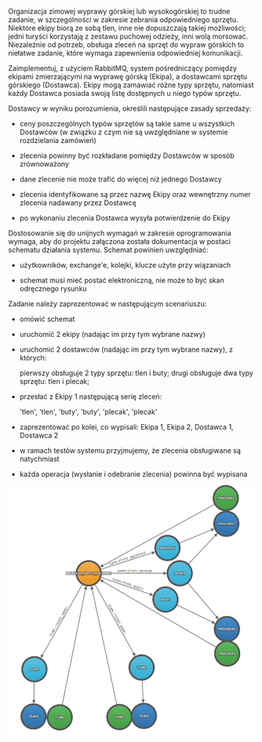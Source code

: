 Organizacja zimowej wyprawy górskiej lub wysokogórskiej to trudne zadanie, w szczególności w zakresie zebrania odpowiedniego sprzętu. Niektóre ekipy biorą ze sobą tlen, inne nie dopuszczają takiej możliwości; jedni turyści korzystają z zestawu puchowej odzieży, inni wolą morsować. Niezależnie od potrzeb, obsługa zleceń na sprzęt do wypraw górskich to niełatwe zadanie, które wymaga zapewnienia odpowiedniej komunikacji.

Zaimplementuj, z użyciem RabbitMQ, system pośredniczący pomiędzy ekipami zmierzającymi na wyprawę górską (Ekipa), a dostawcami sprzętu górskiego (Dostawca). Ekipy mogą zamawiać różne typy sprzętu, natomiast każdy Dostawca posiada swoją listę dostępnych u niego typów sprzętu.



Dostawcy w wyniku porozumienia, określili następujące zasady sprzedaży:

- ceny poszczególnych typów sprzętów są takie same u wszystkich Dostawców (w związku z czym nie są uwzględniane w systemie rozdzielania zamówień)

- zlecenia powinny być rozkładane pomiędzy Dostawców w sposób zrównoważony

- dane zlecenie nie może trafić do więcej niż jednego Dostawcy

- zlecenia identyfikowane są przez nazwę Ekipy oraz wewnętrzny numer zlecenia nadawany przez Dostawcę

- po wykonaniu zlecenia Dostawca wysyła potwierdzenie do Ekipy





Dostosowanie się do unijnych wymagań w zakresie oprogramowania wymaga, aby do projektu załączona została dokumentacja w postaci schematu działania systemu. Schemat powinien uwzględniać:

- użytkowników, exchange'e, kolejki, klucze użyte przy wiązaniach

- schemat musi mieć postać elektroniczną, nie może to być skan odręcznego rysunku



Zadanie należy zaprezentować w następującym scenariuszu:

- omówić schemat

- uruchomić 2 ekipy (nadając im przy tym wybrane nazwy)

- uruchomić 2 dostawców (nadając im przy tym wybrane nazwy), z których:

	pierwszy obsługuje 2 typy sprzętu: tlen i buty; drugi obsługuje dwa typy sprzętu: tlen i plecak;


- przesłać z Ekipy 1 następującą serię zleceń: 

	'tlen', 'tlen', 'buty', 'buty', 'plecak', 'plecak'


- zaprezentować po kolei, co wypisali: Ekipa 1, Ekipa 2, Dostawca 1, Dostawca 2

- w ramach testów systemu przyjmujemy, że zlecenia obsługiwane są natychmiast

- każda operacja (wysłanie i odebranie zlecenia) powinna być wypisana


<img src="schemat.png" alt="schema" />

